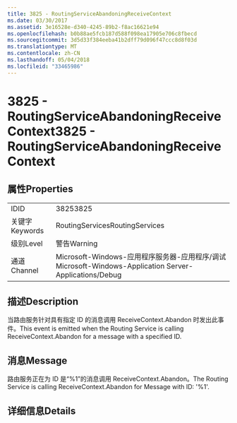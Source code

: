 ```yaml
---
title: 3825 - RoutingServiceAbandoningReceiveContext
ms.date: 03/30/2017
ms.assetid: 3e16528e-d340-4245-89b2-f8ac16621e94
ms.openlocfilehash: b0b88ae5fcb187d588f098ea17905e706c8fbecd
ms.sourcegitcommit: 3d5d33f384eeba41b2dff79d096f47ccc8d8f03d
ms.translationtype: MT
ms.contentlocale: zh-CN
ms.lasthandoff: 05/04/2018
ms.locfileid: "33465986"
---
```

# <a name="3825---routingserviceabandoningreceivecontext"></a><span data-ttu-id="67608-102">3825 - RoutingServiceAbandoningReceiveContext</span><span class="sxs-lookup"><span data-stu-id="67608-102">3825 - RoutingServiceAbandoningReceiveContext</span></span>
## <a name="properties"></a><span data-ttu-id="67608-103">属性</span><span class="sxs-lookup"><span data-stu-id="67608-103">Properties</span></span>  
  
|||  
|-|-|  
|<span data-ttu-id="67608-104">ID</span><span class="sxs-lookup"><span data-stu-id="67608-104">ID</span></span>|<span data-ttu-id="67608-105">3825</span><span class="sxs-lookup"><span data-stu-id="67608-105">3825</span></span>|  
|<span data-ttu-id="67608-106">关键字</span><span class="sxs-lookup"><span data-stu-id="67608-106">Keywords</span></span>|<span data-ttu-id="67608-107">RoutingServices</span><span class="sxs-lookup"><span data-stu-id="67608-107">RoutingServices</span></span>|  
|<span data-ttu-id="67608-108">级别</span><span class="sxs-lookup"><span data-stu-id="67608-108">Level</span></span>|<span data-ttu-id="67608-109">警告</span><span class="sxs-lookup"><span data-stu-id="67608-109">Warning</span></span>|  
|<span data-ttu-id="67608-110">通道</span><span class="sxs-lookup"><span data-stu-id="67608-110">Channel</span></span>|<span data-ttu-id="67608-111">Microsoft-Windows-应用程序服务器-应用程序/调试</span><span class="sxs-lookup"><span data-stu-id="67608-111">Microsoft-Windows-Application Server-Applications/Debug</span></span>|  
  
## <a name="description"></a><span data-ttu-id="67608-112">描述</span><span class="sxs-lookup"><span data-stu-id="67608-112">Description</span></span>  
 <span data-ttu-id="67608-113">当路由服务针对具有指定 ID 的消息调用 ReceiveContext.Abandon 时发出此事件。</span><span class="sxs-lookup"><span data-stu-id="67608-113">This event is emitted when the Routing Service is calling ReceiveContext.Abandon for a message with a specified ID.</span></span>  
  
## <a name="message"></a><span data-ttu-id="67608-114">消息</span><span class="sxs-lookup"><span data-stu-id="67608-114">Message</span></span>  
 <span data-ttu-id="67608-115">路由服务正在为 ID 是“%1”的消息调用 ReceiveContext.Abandon。</span><span class="sxs-lookup"><span data-stu-id="67608-115">The Routing Service is calling ReceiveContext.Abandon for Message with ID: '%1'.</span></span>  
  
## <a name="details"></a><span data-ttu-id="67608-116">详细信息</span><span class="sxs-lookup"><span data-stu-id="67608-116">Details</span></span>
